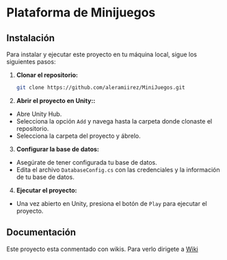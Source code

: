 # Plataforma de Minijuegos

## Instalación

Para instalar y ejecutar este proyecto en tu máquina local, sigue los siguientes pasos:

1. **Clonar el repositorio:**
   ```bash
   git clone https://github.com/aleramiirez/MiniJuegos.git

2. **Abrir el proyecto en Unity::**
 - Abre Unity Hub.
 - Selecciona la opción `Add` y navega hasta la carpeta donde clonaste el repositorio.
 - Selecciona la carpeta del proyecto y ábrelo.

3. **Configurar la base de datos:**
 - Asegúrate de tener configurada tu base de datos.
 - Edita el archivo `DatabaseConfig.cs` con las credenciales y la información de tu base de datos.

4. **Ejecutar el proyecto:**
 - Una vez abierto en Unity, presiona el botón de `Play` para ejecutar el proyecto.

## Documentación

Este proyecto esta conmentado con wikis. Para verlo dirigete a [Wiki](https://github.com/aleramiirez/MiniJuegos/wiki)
